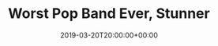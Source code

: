 ---
templateKey: event
id: 0899b8c1-6eab-11ea-99c5-002590d1d1b0
date: 2019-03-20T20:00:00+00:00
eventTime: '8:00 pm'
title: Worst Pop Band Ever, Stunner
artist: Worst Pop Band Ever
city: Taipei, Taiwan
venue: Stunner
group: The Worst Pop Band Ever
---